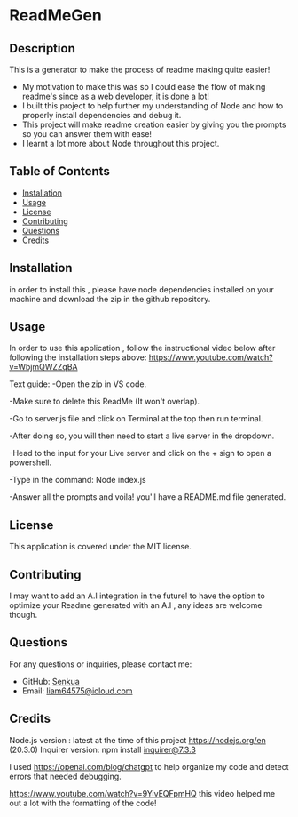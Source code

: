 
# ReadMeGen

## Description
This is a generator to make the process of readme making quite easier!
- My motivation to make this was so I could ease the flow of making readme's since as a web developer, it is done a lot!
- I built this project to help further my understanding of Node and how to properly install dependencies and debug it.
- This project will make readme creation easier by giving you the prompts so you can answer them with ease!
- I learnt a lot more about Node throughout this project.

## Table of Contents
- [Installation](#installation)
- [Usage](#usage)
- [License](#license)
- [Contributing](#contributing)
- [Questions](#questions)
- [Credits](#credits)


## Installation
in order to install this , please have node dependencies installed on your machine and download the zip in the github repository.

## Usage
In order to use this application , follow the instructional video below after following the installation steps above:
https://www.youtube.com/watch?v=WbjmQWZZqBA

Text guide: 
-Open the zip in VS code.

-Make sure to delete this ReadMe (It won't overlap).

-Go to server.js file and click on Terminal at the top then run terminal.

-After doing so, you will then need to start a live server in the dropdown.

-Head to the input for your Live server and click on the + sign to open a powershell.

-Type in the command: Node index.js

-Answer all the prompts and voila! you'll have a README.md file generated.

## License
This application is covered under the MIT license.

## Contributing
I may want to add an A.I integration in the future! to have the option to optimize your Readme generated with an A.I , any ideas are welcome though.


## Questions
For any questions or inquiries, please contact me:
- GitHub: [Senkua](https://github.com/Senkua)
- Email: liam64575@icloud.com

## Credits

Node.js version : latest at the time of this project https://nodejs.org/en (20.3.0)
Inquirer version: npm install inquirer@7.3.3

I used https://openai.com/blog/chatgpt to help organize my code and detect errors that needed debugging.

https://www.youtube.com/watch?v=9YivEQFpmHQ this video helped me out a lot with the formatting of the code!